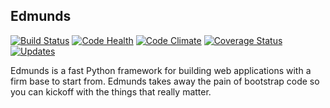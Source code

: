 ## Edmunds

[![Build Status](https://travis-ci.org/LowieHuyghe/edmunds.svg?branch=master)](https://travis-ci.org/LowieHuyghe/edmunds)
[![Code Health](https://landscape.io/github/LowieHuyghe/edmunds/master/landscape.svg?style=flat)](https://landscape.io/github/LowieHuyghe/edmunds/master)
[![Code Climate](https://codeclimate.com/github/LowieHuyghe/edmunds/badges/gpa.svg)](https://codeclimate.com/github/LowieHuyghe/edmunds)
[![Coverage Status](https://coveralls.io/repos/github/LowieHuyghe/edmunds/badge.svg?branch=master)](https://coveralls.io/github/LowieHuyghe/edmunds?branch=master)
[![Updates](https://pyup.io/repos/github/LowieHuyghe/edmunds/shield.svg)](https://pyup.io/repos/github/LowieHuyghe/edmunds/)

Edmunds is a fast Python framework for building web applications
with a firm base to start from. Edmunds takes away the pain of
bootstrap code so you can kickoff with the things that really
matter.
